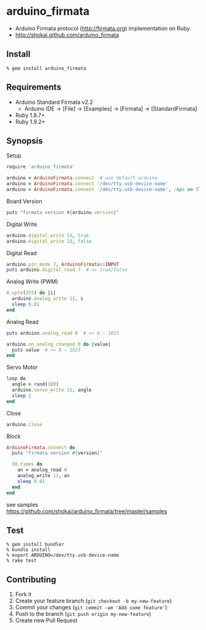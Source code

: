 arduino_firmata
===============

* Arduino Firmata protocol (http://firmata.org) implementation on Ruby.
* http://shokai.github.com/arduino_firmata


Install
-------

    % gem install arduino_firmata


Requirements
------------

* Arduino Standard Firmata v2.2
  * Arduino IDE -> [File] -> [Examples] -> [Firmata] -> [StandardFirmata]
* Ruby 1.8.7+
* Ruby 1.9.2+


Synopsis
--------

Setup
```ruby
require 'arduino_firmata'

arduino = ArduinoFirmata.connect  # use default arduino
arduino = ArduinoFirmata.connect '/dev/tty.usb-device-name'
arduino = ArduinoFirmata.connect '/dev/tty.usb-device-name', :bps => 57600
```

Board Version
```ruby
puts "firmata version #{arduino.version}"
```

Digital Write
```ruby
arduino.digital_write 13, true
arduino.digital_write 13, false
```

Digital Read
```ruby
arduino.pin_mode 7, ArduinoFirmata::INPUT
puts arduino.digital_read 7  # => true/false
```

Analog Write (PWM)
```ruby
0.upto(255) do |i|
  arduino.analog_write 11, i
  sleep 0.01
end
```

Analog Read
```ruby
puts arduino.analog_read 0  # => 0 ~ 1023

arduino.on_analog_changed 0 do |value|
  puts value  # => 0 ~ 1023
end
```

Servo Motor
```ruby
loop do
  angle = rand(180)
  arduino.servo_write 11, angle
  sleep 1
end
```

Close
```ruby
arduino.close
```

Block
```ruby
ArduinoFirmata.connect do
  puts "firmata version #{version}"

  30.times do
    an = analog_read 0
    analog_write 11, an
    sleep 0.01
  end
end
```


see samples https://github.com/shokai/arduino_firmata/tree/master/samples


Test
----

    % gem install bundler
    % bundle install
    % export ARDUINO=/dev/tty.usb-device-name
    % rake test


Contributing
------------
1. Fork it
2. Create your feature branch (`git checkout -b my-new-feature`)
3. Commit your changes (`git commit -am 'Add some feature'`)
4. Push to the branch (`git push origin my-new-feature`)
5. Create new Pull Request